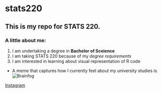 # stats220

## This is my repo for STATS 220. 

### A little about me:

<!--- numbered lists --->
1. I am undertaking a degree in **Bachelor of Sceience**
2. I am taking STATS 220 because of my *degree requirements*
3. I am interested in learning about visual representation of R code

<!--- unordered lists --->
* A meme that captures how I currently feel about my university studies is ![Brainfog](https://tenor.com/en-GB/view/i-dont-wanna-study-anymore-study-i-dont-wanna-crying-tantrums-gif-17256391](https://media1.tenor.com/m/5SmUHhhA6xEAAAAC/i-dont-wanna-study-anymore-study.gif)) 

[Instagram](https://Instagram.com)
